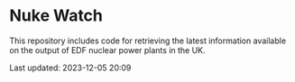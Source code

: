 # Nuke Watch

This repository includes code for retrieving the latest information available on the output of EDF nuclear power plants in the UK.

Last updated: 2023-12-05 20:09